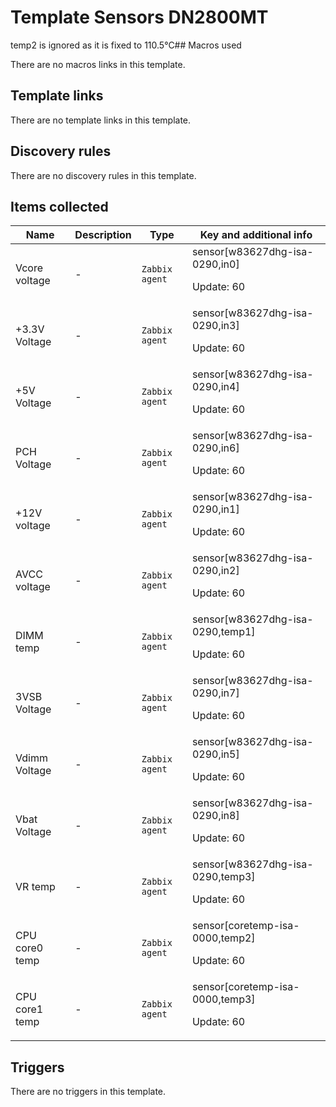 # Template Sensors DN2800MT

temp2 is ignored as it is fixed to 110.5°C## Macros used

There are no macros links in this template.

## Template links

There are no template links in this template.

## Discovery rules

There are no discovery rules in this template.

## Items collected

|Name|Description|Type|Key and additional info|
|----|-----------|----|----|
|Vcore voltage|<p>-</p>|`Zabbix agent`|sensor[w83627dhg-isa-0290,in0]<p>Update: 60</p>|
|+3.3V Voltage|<p>-</p>|`Zabbix agent`|sensor[w83627dhg-isa-0290,in3]<p>Update: 60</p>|
|+5V Voltage|<p>-</p>|`Zabbix agent`|sensor[w83627dhg-isa-0290,in4]<p>Update: 60</p>|
|PCH Voltage|<p>-</p>|`Zabbix agent`|sensor[w83627dhg-isa-0290,in6]<p>Update: 60</p>|
|+12V voltage|<p>-</p>|`Zabbix agent`|sensor[w83627dhg-isa-0290,in1]<p>Update: 60</p>|
|AVCC voltage|<p>-</p>|`Zabbix agent`|sensor[w83627dhg-isa-0290,in2]<p>Update: 60</p>|
|DIMM temp|<p>-</p>|`Zabbix agent`|sensor[w83627dhg-isa-0290,temp1]<p>Update: 60</p>|
|3VSB Voltage|<p>-</p>|`Zabbix agent`|sensor[w83627dhg-isa-0290,in7]<p>Update: 60</p>|
|Vdimm Voltage|<p>-</p>|`Zabbix agent`|sensor[w83627dhg-isa-0290,in5]<p>Update: 60</p>|
|Vbat Voltage|<p>-</p>|`Zabbix agent`|sensor[w83627dhg-isa-0290,in8]<p>Update: 60</p>|
|VR temp|<p>-</p>|`Zabbix agent`|sensor[w83627dhg-isa-0290,temp3]<p>Update: 60</p>|
|CPU core0 temp|<p>-</p>|`Zabbix agent`|sensor[coretemp-isa-0000,temp2]<p>Update: 60</p>|
|CPU core1 temp|<p>-</p>|`Zabbix agent`|sensor[coretemp-isa-0000,temp3]<p>Update: 60</p>|
## Triggers

There are no triggers in this template.

